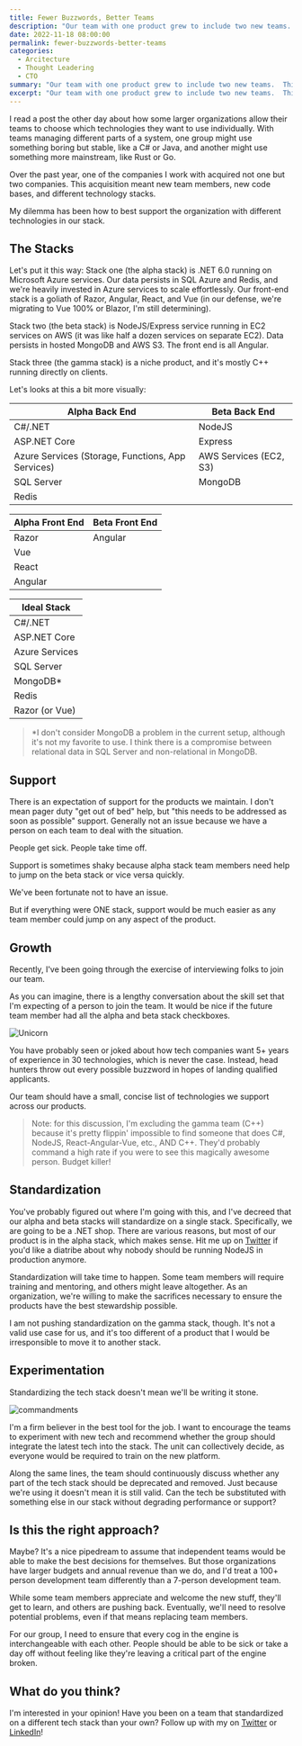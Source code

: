 ```yaml
---
title: Fewer Buzzwords, Better Teams
description: "Our team with one product grew to include two new teams.  This meant more people, larger tech stack, and more complexity when it came to support and future growth."
date: 2022-11-18 08:00:00
permalink: fewer-buzzwords-better-teams
categories:
  - Arcitecture
  - Thought Leadering
  - CTO
summary: "Our team with one product grew to include two new teams.  This meant more people, larger tech stack, and more complexity when it came to support and future growth."
excerpt: "Our team with one product grew to include two new teams.  This meant more people, larger tech stack, and more complexity when it came to support and future growth."
---
```


I read a post the other day about how some larger organizations allow their teams to choose which technologies they want to use individually. With teams managing different parts of a system, one group might use something boring but stable, like a C# or Java, and another might use something more mainstream, like Rust or Go.

Over the past year, one of the companies I work with acquired not one but two companies. This acquisition meant new team members, new code bases, and different technology stacks.

My dilemma has been how to best support the organization with different technologies in our stack. 

## The Stacks

Let's put it this way:  Stack one (the alpha stack) is .NET 6.0 running on Microsoft Azure services. Our data persists in SQL Azure and Redis, and we're heavily invested in Azure services to scale effortlessly. Our front-end stack is a goliath of Razor, Angular, React, and Vue (in our defense, we're migrating to Vue 100% or Blazor, I'm still determining).  

Stack two (the beta stack) is NodeJS/Express service running in EC2 services on AWS (it was like half a dozen services on separate EC2). Data persists in hosted MongoDB and AWS S3. The front end is all Angular.

Stack three (the gamma stack) is a niche product, and it's mostly C++ running directly on clients. 

Let's looks at this a bit more visually:

| Alpha Back End | Beta Back End |
|---|---|
| C#/.NET | NodeJS | 
| ASP.NET Core | Express |
| Azure Services (Storage, Functions, App Services) | AWS Services (EC2, S3) |
| SQL Server  | MongoDB |
| Redis | |

| Alpha Front End | Beta Front End |
|---|---|
| Razor | Angular |
| Vue |  |
| React |  |
| Angular |  |

| Ideal Stack |
|-------------|
| C#/.NET |
| ASP.NET Core |
| Azure Services |
| SQL Server |
| MongoDB* |
| Redis |
| Razor (or Vue) |

> *I don't consider MongoDB a problem in the current setup, although it's not my favorite to use.  I think there is a compromise between relational data in SQL Server and non-relational in MongoDB.  

## Support
There is an expectation of support for the products we maintain. I don't mean pager duty "get out of bed" help, but "this needs to be addressed as soon as possible" support. Generally not an issue because we have a person on each team to deal with the situation.

People get sick. People take time off. 

Support is sometimes shaky because alpha stack team members need help to jump on the beta stack or vice versa quickly.  

We've been fortunate not to have an issue.

But if everything were ONE stack, support would be much easier as any team member could jump on any aspect of the product.

## Growth
Recently, I've been going through the exercise of interviewing folks to join our team.

As you can imagine, there is a lengthy conversation about the skill set that I'm expecting of a person to join the team. It would be nice if the future team member had all the alpha and beta stack checkboxes.

![Unicorn](https://media.giphy.com/media/s4bIoJ3U3Ilri/giphy.gif)

You have probably seen or joked about how tech companies want 5+ years of experience in 30 technologies, which is never the case. Instead, head hunters throw out every possible buzzword in hopes of landing qualified applicants.

Our team should have a small, concise list of technologies we support across our products.  

> Note: for this discussion, I'm excluding the gamma team (C++) because it's pretty flippin' impossible to find someone that does C#, NodeJS, React-Angular-Vue, etc., AND C++. They'd probably command a high rate if you were to see this magically awesome person. Budget killer!

## Standardization

You've probably figured out where I'm going with this, and I've decreed that our alpha and beta stacks will standardize on a single stack. Specifically, we are going to be a .NET shop. There are various reasons, but most of our product is in the alpha stack, which makes sense.  Hit me up on [Twitter](https://twitter.com/1kevgriff) if you'd like a diatribe about why nobody should be running NodeJS in production anymore.

Standardization will take time to happen. Some team members will require training and mentoring, and others might leave altogether. As an organization, we're willing to make the sacrifices necessary to ensure the products have the best stewardship possible.

I am not pushing standardization on the gamma stack, though. It's not a valid use case for us, and it's too different of a product that I would be irresponsible to move it to another stack.

## Experimentation

Standardizing the tech stack doesn't mean we'll be writing it stone.

![commandments](https://media.giphy.com/media/11XcgX9MWV3a8M/giphy.gif)

I'm a firm believer in the best tool for the job. I want to encourage the teams to experiment with new tech and recommend whether the group should integrate the latest tech into the stack. The unit can collectively decide, as everyone would be required to train on the new platform.

Along the same lines, the team should continuously discuss whether any part of the tech stack should be deprecated and removed. Just because we're using it doesn't mean it is still valid. Can the tech be substituted with something else in our stack without degrading performance or support?

## Is this the right approach?

Maybe? It's a nice pipedream to assume that independent teams would be able to make the best decisions for themselves. But those organizations have larger budgets and annual revenue than we do, and I'd treat a 100+ person development team differently than a 7-person development team.

While some team members appreciate and welcome the new stuff, they'll get to learn, and others are pushing back. Eventually, we'll need to resolve potential problems, even if that means replacing team members.

For our group, I need to ensure that every cog in the engine is interchangeable with each other. People should be able to be sick or take a day off without feeling like they're leaving a critical part of the engine broken.

## What do you think?

I'm interested in your opinion! Have you been on a team that standardized on a different tech stack than your own?  Follow up with my on [Twitter](https://twitter.com/1kevgriff) or [LinkedIn](https://www.linkedin.com/in/1kevgriff)!
